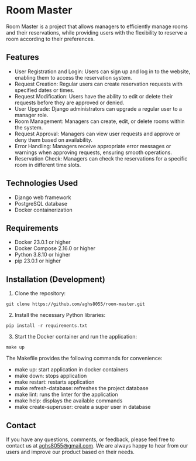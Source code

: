 # Room Master

Room Master is a project that allows managers to efficiently manage rooms and their reservations, while providing users with the flexibility to reserve a room according to their preferences.

## Features

- User Registration and Login: Users can sign up and log in to the website, enabling them to access the reservation system.
- Request Creation: Regular users can create reservation requests with specified dates or times.
- Request Modification: Users have the ability to edit or delete their requests before they are approved or denied.
- User Upgrade: Django administrators can upgrade a regular user to a manager role.
- Room Management: Managers can create, edit, or delete rooms within the system.
- Request Approval: Managers can view user requests and approve or deny them based on availability.
- Error Handling: Managers receive appropriate error messages or warnings when approving requests, ensuring smooth operations.
- Reservation Check: Managers can check the reservations for a specific room in different time slots.

## Technologies Used

- Django web framework
- PostgreSQL database
- Docker containerization

## Requirements

- Docker 23.0.1 or higher
- Docker Compose 2.16.0 or higher
- Python 3.8.10 or higher
- pip 23.0.1 or higher

## Installation (Development)

1. Clone the repository:
```
git clone https://github.com/aghs8055/room-master.git
```

2. Install the necessary Python libraries:
```
pip install -r requirements.txt
```

3. Start the Docker container and run the application:

```
make up
```

The Makefile provides the following commands for convenience:

- make up: start application in docker containers
- make down: stops application
- make restart: restarts application
- make refresh-database: refreshes the project database
- make lint: runs the linter for the application
- make help: displays the available commands
- make create-superuser: create a super user in database

## Contact

If you have any questions, comments, or feedback, please feel free to contact us at aghs8055@gmail.com. We are always happy to hear from our users and improve our product based on their needs.